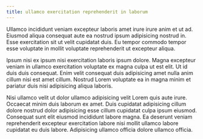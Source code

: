 ```yaml
---
title: ullamco exercitation reprehenderit in laborum
---
```


Ullamco incididunt veniam excepteur laboris amet irure irure anim et ut ad. Eiusmod aliqua consequat aute ea nostrud ipsum adipisicing nostrud in. Esse exercitation sit ut velit cupidatat duis. Eu tempor commodo tempor esse voluptate in mollit voluptate reprehenderit ut excepteur aliqua.

Ipsum nisi ex ipsum nisi exercitation laboris ipsum dolore. Magna excepteur veniam in ullamco exercitation voluptate ex magna culpa ut est elit. Ut id duis duis consequat. Enim velit consequat duis adipisicing amet nulla anim cillum nisi est amet cillum. Nostrud Lorem voluptate ea in magna minim et pariatur duis nisi adipisicing aliqua laboris.

Nisi ullamco velit ut dolor ullamco adipisicing velit Lorem quis aute irure. Occaecat minim duis laborum ex amet. Duis cupidatat adipisicing cillum dolore nostrud dolor adipisicing esse cillum cupidatat culpa ipsum eiusmod. Consequat sunt elit eiusmod incididunt labore magna. Ea deserunt veniam reprehenderit excepteur exercitation labore nisi mollit ullamco labore cupidatat eu duis labore. Adipisicing ullamco officia dolore ullamco officia.